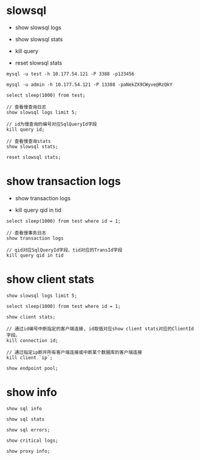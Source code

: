 # slowsql

* show slowsql logs

* show slowsql stats

* kill query

* reset slowsql stats

```
mysql -u test -h 10.177.54.121 -P 3388 -p123456

mysql -u admin -h 10.177.54.121 -P 13388 -paNekZX9CWyve@RzQkY

select sleep(1000) from test;

// 查看慢查询日志
show slowsql logs limit 5;

// id为慢查询的编号对应SqlQueryId字段
kill query id;

// 查看慢查询stats
show slowsql stats;

reset slowsql stats;
```

# show transaction logs

* show transaction logs

* kill query qid in tid

```
select sleep(1000) from test where id = 1;

// 查看慢事务日志
show transaction logs

// qid对应SqlQueryId字段、tid对应的TransId字段
kill query qid in tid
```

# show client stats

```
show slowsql logs limit 5;

select sleep(1000) from test where id = 1;

show client stats;

// 通过id编号中断指定的客户端连接, id取值对应show client stats对应的ClientId字段。
kill connection id;

// 通过指定ip断开所有客户端连接或中断某个数据库的客户端连接
kill client `ip`;

show endpoint pool;
```

# show info

```
show sql info

show sql stats

show sql errors;

show critical logs;

show proxy info;
```